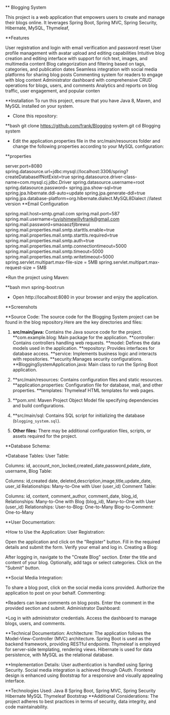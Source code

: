 ** Blogging System

This project is a web application that empowers users to create and manage their blogs online. It leverages Spring Boot, Spring MVC, Spring Security, Hibernate, MySQL, Thymeleaf,

**Features

User registration and login with email verification and password reset
User profile management with avatar upload and editing capabilities
Intuitive blog creation and editing interface with support for rich text, images, and multimedia content
Blog categorization and filtering based on tags, categories, and publication dates
Seamless integration with social media platforms for sharing blog posts
Commenting system for readers to engage with blog content
Administrator dashboard with comprehensive CRUD operations for blogs, users, and comments
Analytics and reports on blog traffic, user engagement, and popular conten

**Installation
To run this project, ensure that you have Java 8, Maven, and MySQL installed on your system.
- Clone this repository:

**bash
git clone https://github.com/frank/Blogging system.git
cd Blogging system

- Edit the application.properties file in the src/main/resources folder and change the following properties according to your MySQL configuration:

**properties

server.port=8080
spring.datasource.url=jdbc:mysql://localhost:3306/spring?createDatabaseIfNotExist=true
spring.datasource.driver-class-name=com.mysql.cj.jdbc.Driver
spring.datasource.username=root
 spring.datasource.password=
spring.jpa.show-sql=true
spring.jpa.hibernate.ddl-auto=update
spring.jpa.generate-ddl=true
spring.jpa.database-platform=org.hibernate.dialect.MySQL8Dialect //latest version
**Email Configuration

spring.mail.host=smtp.gmail.com
spring.mail.port=587
spring.mail.username=tuyishimewillyfrank@gmail.com
spring.mail.password=smaoaozfjlbrewui
spring.mail.properties.mail.smtp.starttls.enable=true
spring.mail.properties.mail.smtp.starttls.required=true
spring.mail.properties.mail.smtp.auth=true
spring.mail.properties.mail.smtp.connectiontimeout=5000
spring.mail.properties.mail.smtp.timeout=5000
spring.mail.properties.mail.smtp.writetimeout=5000
spring.servlet.multipart.max-file-size = 5MB
spring.servlet.multipart.max-request-size = 5MB


*Run the project using Maven:

**bash
mvn spring-boot:run


- Open http://localhost:8080 in your browser and enjoy the application.

 **Screenshots
 
**Source Code:
The source code for the Blogging System project can be found in the blog repository.Here are the key directories and files:

1. **src/main/java:** Contains the Java source code for the project.
   **com.example.blog: Main package for the application.
   **controller: Contains controllers handling web requests.
   **model: Defines the data models used in the application.
   **repository: Provides interfaces for database access.
   **service: Implements business logic and interacts with repositories.
   **security:Manages security configurations.
   **BloggingSystemApplication.java: Main class to run the Spring Boot application.

2. **src/main/resources: Contains configuration files and static resources.
  **application.properties: Configuration file for database, mail, and other properties.
  **templates: Thymeleaf HTML templates for web pages.

3. **pom.xml:  Maven Project Object Model file specifying dependencies and build configurations.

4. **src/main/sql:  Contains SQL script for initializing the database (`blogging_system.sql`).

5. **Other files:** There may be additional configuration files, scripts, or assets required for the project.

**Database Schema:
  
  *Database Tables:
User Table:

Columns: id, account_non_locked,created_date,password,pdate_date, username,
Blog Table:

Columns: id,created date, deleted,description,image,title,update_date, user_id
Relationships: Many-to-One with User (user_id)
Comment Table:

Columns: id, content, comment_author, comment_date, blog_id,
Relationships: Many-to-One with Blog (blog_id), Many-to-One with User (user_id)
Relationships:
User-to-Blog: One-to-Many
Blog-to-Comment: One-to-Many

**User Documentation:
 
 *How to Use the Application:
User Registration:

Open the application and click on the "Register" button.
Fill in the required details and submit the form.
Verify your email and log in.
Creating a Blog:

After logging in, navigate to the "Create Blog" section.
Enter the title and content of your blog.
Optionally, add tags or select categories.
Click on the "Submit" button.

**Social Media Integration:

To share a blog post, click on the social media icons provided.
Authorize the application to post on your behalf.
Commenting:

*Readers can leave comments on blog posts.
Enter the comment in the provided section and submit.
Administrator Dashboard:

*Log in with administrator credentials.
Access the dashboard to manage blogs, users, and comments.

**Technical Documentation:
Architecture:
The application follows the Model-View-Controller (MVC) architecture.
Spring Boot is used as the backend framework, providing RESTful endpoints.
Thymeleaf is employed for server-side templating, rendering views.
Hibernate is used for data persistence, with MySQL as the relational database.

**Implementation Details:
User authentication is handled using Spring Security.
Social media integration is achieved through OAuth.
Frontend design is enhanced using Bootstrap for a responsive and visually appealing interface.

**Technologies Used:
Java 8
Spring Boot, Spring MVC, Spring Security
Hibernate
MySQL
Thymeleaf
Bootstrap
**Additional Considerations:
The project adheres to best practices in terms of security, data integrity, and code maintainability.


